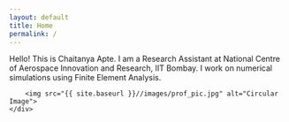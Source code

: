 ```yaml
---
layout: default
title: Home
permalink: /
---
```




<div class="two-column-layout">
    <div class="left-column">
        <div class="right-column">
            <p>Hello! This is Chaitanya Apte. I am a Research Assistant at National Centre of Aerospace Innovation and Research, IIT Bombay. I work on numerical simulations using Finite Element Analysis.</p>
        </div>
    </div>
    <div class="circle-image">
        
        <img src="{{ site.baseurl }}//images/prof_pic.jpg" alt="Circular Image">
    </div>
</div>

